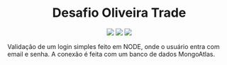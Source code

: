 #   <h1 align="center"> Desafio Oliveira Trade </h1>
<p align="center">
  <img src="https://img.shields.io/badge/Status-Em%20desenvolvimento-yellow"/>
  <img src="https://img.shields.io/badge/Linguagem-JavaScript-green"/>
  <img src="https://img.shields.io/badge/NODE_Js-success"/>
</p>
<p>
Validação de um login simples feito em NODE, onde o usuário entra com email e senha. A conexão é feita com um banco de dados MongoAtlas.
</p>
